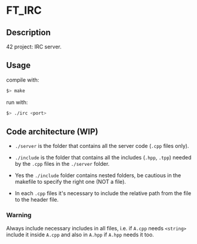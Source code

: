 # FT_IRC

## Description

42 project: IRC server.

## Usage

compile with:

```bash
$> make
```

run with:

```bash
$> ./irc <port>
```

## Code architecture (WIP)

- `./server` is the folder that contains all the server code (`.cpp` files only).

- `./include` is the folder that contains all the includes (`.hpp`, `.tpp`) needed by the `.cpp` files in the `./server` folder.

- Yes the `./include` folder contains nested folders, be cautious in the makefile to specify the right one (NOT a file).

- In each `.cpp` files it's necessary to include the relative path from the file to the header file.

### Warning

Always include necessary includes in all files, i.e. if `A.cpp` needs `<string>` include it inside `A.cpp` and also in `A.hpp` if `A.hpp` needs it too.
